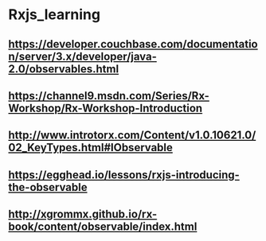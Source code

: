 # Rxjs_learning

## https://developer.couchbase.com/documentation/server/3.x/developer/java-2.0/observables.html
## https://channel9.msdn.com/Series/Rx-Workshop/Rx-Workshop-Introduction
## http://www.introtorx.com/Content/v1.0.10621.0/02_KeyTypes.html#IObservable
## https://egghead.io/lessons/rxjs-introducing-the-observable
## http://xgrommx.github.io/rx-book/content/observable/index.html
